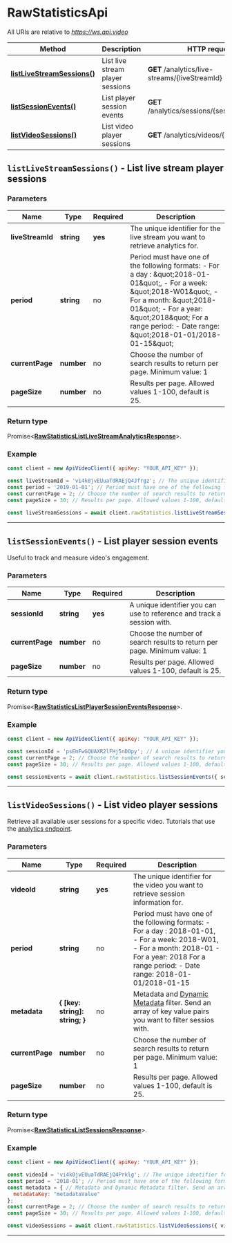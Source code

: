 # RawStatisticsApi

All URIs are relative to *https://ws.api.video*

| Method | Description | HTTP request |
| ------------- | ------------- | ------------- |
| [**listLiveStreamSessions()**](RawStatisticsApi.md#listLiveStreamSessions) | List live stream player sessions | **GET** /analytics/live-streams/{liveStreamId} |
| [**listSessionEvents()**](RawStatisticsApi.md#listSessionEvents) | List player session events | **GET** /analytics/sessions/{sessionId}/events |
| [**listVideoSessions()**](RawStatisticsApi.md#listVideoSessions) | List video player sessions | **GET** /analytics/videos/{videoId} |


<a name="listLiveStreamSessions"></a>
## **`listLiveStreamSessions()` - List live stream player sessions**


### Parameters

| Name | Type | Required | Description |
| ------------- | ------------- | ------------- | ------------- |
 | **liveStreamId** | **string**| **yes**| The unique identifier for the live stream you want to retrieve analytics for. |
 | **period** | **string**| no| Period must have one of the following formats:  - For a day : \&quot;2018-01-01\&quot;, - For a week: \&quot;2018-W01\&quot;,  - For a month: \&quot;2018-01\&quot; - For a year: \&quot;2018\&quot; For a range period:  -  Date range: \&quot;2018-01-01/2018-01-15\&quot;  |
 | **currentPage** | **number**| no| Choose the number of search results to return per page. Minimum value: 1 |
 | **pageSize** | **number**| no| Results per page. Allowed values 1-100, default is 25. |


### Return type

Promise<[**RawStatisticsListLiveStreamAnalyticsResponse**](../model/RawStatisticsListLiveStreamAnalyticsResponse.md)>.


### Example
```js
const client = new ApiVideoClient({ apiKey: "YOUR_API_KEY" });

const liveStreamId = 'vi4k0jvEUuaTdRAEjQ4Jfrgz'; // The unique identifier for the live stream you want to retrieve analytics for.
const period = '2019-01-01'; // Period must have one of the following formats:  - For a day : "2018-01-01", - For a week: "2018-W01", - For a month: "2018-01" - For a year: "2018"  For a range period: -  Date range: "2018-01-01/2018-01-15" 
const currentPage = 2; // Choose the number of search results to return per page. Minimum value: 1
const pageSize = 30; // Results per page. Allowed values 1-100, default is 25.
 
const liveStreamSessions = await client.rawStatistics.listLiveStreamSessions({ liveStreamId, period, currentPage, pageSize })
```


---

<a name="listSessionEvents"></a>
## **`listSessionEvents()` - List player session events**


Useful to track and measure video's engagement.

### Parameters

| Name | Type | Required | Description |
| ------------- | ------------- | ------------- | ------------- |
 | **sessionId** | **string**| **yes**| A unique identifier you can use to reference and track a session with. |
 | **currentPage** | **number**| no| Choose the number of search results to return per page. Minimum value: 1 |
 | **pageSize** | **number**| no| Results per page. Allowed values 1-100, default is 25. |


### Return type

Promise<[**RawStatisticsListPlayerSessionEventsResponse**](../model/RawStatisticsListPlayerSessionEventsResponse.md)>.


### Example
```js
const client = new ApiVideoClient({ apiKey: "YOUR_API_KEY" });

const sessionId = 'psEmFwGQUAXR2lFHj5nDOpy'; // A unique identifier you can use to reference and track a session with.
const currentPage = 2; // Choose the number of search results to return per page. Minimum value: 1
const pageSize = 30; // Results per page. Allowed values 1-100, default is 25.

const sessionEvents = await client.rawStatistics.listSessionEvents({ sessionId, currentPage, pageSize }) 
```


---

<a name="listVideoSessions"></a>
## **`listVideoSessions()` - List video player sessions**


Retrieve all available user sessions for a specific video. Tutorials that use the [analytics endpoint](https://api.video/blog/endpoints/analytics).

### Parameters

| Name | Type | Required | Description |
| ------------- | ------------- | ------------- | ------------- |
 | **videoId** | **string**| **yes**| The unique identifier for the video you want to retrieve session information for. |
 | **period** | **string**| no| Period must have one of the following formats:  - For a day : 2018-01-01, - For a week: 2018-W01,  - For a month: 2018-01 - For a year: 2018 For a range period:  -  Date range: 2018-01-01/2018-01-15  |
 | **metadata** | **{ [key: string]: string; }**| no| Metadata and [Dynamic Metadata](https://api.video/blog/endpoints/dynamic-metadata) filter. Send an array of key value pairs you want to filter sessios with. |
 | **currentPage** | **number**| no| Choose the number of search results to return per page. Minimum value: 1 |
 | **pageSize** | **number**| no| Results per page. Allowed values 1-100, default is 25. |


### Return type

Promise<[**RawStatisticsListSessionsResponse**](../model/RawStatisticsListSessionsResponse.md)>.


### Example
```js
const client = new ApiVideoClient({ apiKey: "YOUR_API_KEY" });

const videoId = 'vi4k0jvEUuaTdRAEjQ4Prklg'; // The unique identifier for the video you want to retrieve session information for.
const period = '2018-01'; // Period must have one of the following formats:  - For a day : 2018-01-01, - For a week: 2018-W01, - For a month: 2018-01 - For a year: 2018  For a range period: -  Date range: 2018-01-01/2018-01-15 
const metadata = { // Metadata and Dynamic Metadata filter. Send an array of key value pairs you want to filter sessios with.
  metadataKey: "metadataValue"
}; 
const currentPage = 2; // Choose the number of search results to return per page. Minimum value: 1
const pageSize = 30; // Results per page. Allowed values 1-100, default is 25.

const videoSessions = await client.rawStatistics.listVideoSessions({ videoId, period, metadata, currentPage, pageSize }); 
```


---

